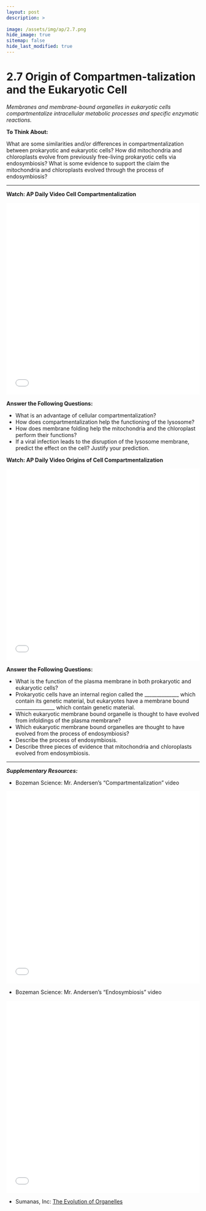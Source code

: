 ```yaml
---
layout: post
description: >
  
image: /assets/img/ap/2.7.png
hide_image: true
sitemap: false
hide_last_modified: true
---
```


# 2.7 Origin of Compartmen-talization and the Eukaryotic Cell

*Membranes and membrane-bound organelles in eukaryotic cells compartmentalize intracellular metabolic processes and specific enzymatic reactions.*

**To Think About:** 

What are some similarities and/or differences in compartmentalization between prokaryotic and eukaryotic cells?  How did mitochondria and chloroplasts evolve from previously free-living prokaryotic cells via endosymbiosis?  What is some evidence to support the claim the mitochondria and chloroplasts evolved through the process of endosymbiosis?

---

**Watch: AP Daily Video Cell Compartmentalization**

<iframe src="//player.bilibili.com/player.html?isOutside=true&aid=762646093&bvid=BV1964y1a7Xj&cid=407278319&p=21&high_quality=1&danmaku=0&autoplay=0" allowfullscreen="allowfullscreen" width="100%" height="500" scrolling="no" frameborder="0" sandbox="allow-top-navigation allow-same-origin allow-forms allow-scripts"></iframe>

**Answer the Following Questions:**

- What is an advantage of cellular compartmentalization?
- How does compartmentalization help the functioning of the lysosome?
- How does membrane folding help the mitochondria and the chloroplast perform their functions?
- If a viral infection leads to the disruption of the lysosome membrane, predict the effect on the cell?  Justify your prediction.

**Watch: AP Daily Video Origins of Cell Compartmentalization**

<iframe src="//player.bilibili.com/player.html?isOutside=true&aid=762646093&bvid=BV1964y1a7Xj&cid=407278511&p=22&high_quality=1&danmaku=0&autoplay=0" allowfullscreen="allowfullscreen" width="100%" height="500" scrolling="no" frameborder="0" sandbox="allow-top-navigation allow-same-origin allow-forms allow-scripts"></iframe>

**Answer the Following Questions:**

- What is the function of the plasma membrane in both prokaryotic and eukaryotic cells?
- Prokaryotic cells have an internal region called the ______________ which contain its genetic material, but eukaryotes have a membrane bound ________________ which contain genetic material.
- Which eukaryotic membrane bound organelle is thought to have evolved from infoldings of the plasma membrane?
- Which eukaryotic membrane bound organelles are thought to have evolved from the process of endosymbiosis?
- Describe the process of endosymbiosis.
- Describe three pieces of evidence that mitochondria and chloroplasts evolved from endosymbiosis.

---

***Supplementary Resources:*** 

- Bozeman Science:  Mr. Andersen’s “Compartmentalization” video

<iframe src="//player.bilibili.com/player.html?isOutside=true&aid=112829310961778&bvid=BV1Pm84eDEKR&cid=500001623539820&p=1&high_quality=1&danmaku=0&autoplay=0" allowfullscreen="allowfullscreen" width="100%" height="500" scrolling="no" frameborder="0" sandbox="allow-top-navigation allow-same-origin allow-forms allow-scripts"></iframe>

- Bozeman Science:  Mr. Andersen’s “Endosymbiosis” video

<iframe src="//player.bilibili.com/player.html?isOutside=true&aid=112829311159170&bvid=BV1Pm84eQE1e&cid=500001623539890&p=1&high_quality=1&danmaku=0&autoplay=0" allowfullscreen="allowfullscreen" width="100%" height="500" scrolling="no" frameborder="0" sandbox="allow-top-navigation allow-same-origin allow-forms allow-scripts"></iframe>

- Sumanas, Inc: [The Evolution of Organelles](https://www.sumanasinc.com/webcontent/animations/content/organelles.html)